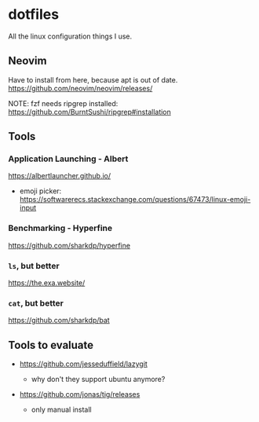 # dotfiles

All the linux configuration things I use.

## Neovim

Have to install from here, because apt is out of date.
https://github.com/neovim/neovim/releases/

NOTE: fzf needs ripgrep installed: https://github.com/BurntSushi/ripgrep#installation


## Tools

### Application Launching - Albert

https://albertlauncher.github.io/

- emoji picker: https://softwarerecs.stackexchange.com/questions/67473/linux-emoji-input

### Benchmarking - Hyperfine

https://github.com/sharkdp/hyperfine

### `ls`, but better

https://the.exa.website/

### `cat`, but better

https://github.com/sharkdp/bat


## Tools to evaluate

- https://github.com/jesseduffield/lazygit
  - why don't they support ubuntu anymore?

- https://github.com/jonas/tig/releases
  - only manual install

